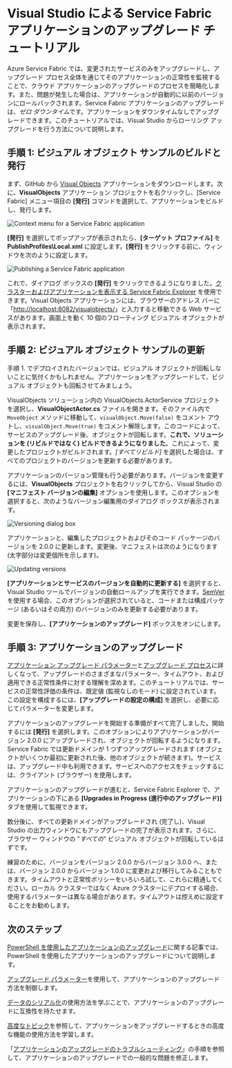  <properties
   pageTitle="Service Fabric アプリケーションのアップグレード チュートリアル | Microsoft Azure"
   description="この記事では、Visual Studio による Service Fabric アプリケーションのデプロイ、コードの変更、アップグレードのロールアウトを段階的に説明します。"
   services="service-fabric"
   documentationCenter=".net"
   authors="mani-ramaswamy"
   manager="timlt"
   editor=""/>

<tags
   ms.service="service-fabric"
   ms.devlang="dotnet"
   ms.topic="article"
   ms.tgt_pltfrm="NA"
   ms.workload="NA"
   ms.date="09/14/2016"
   ms.author="subramar"/>



# Visual Studio による Service Fabric アプリケーションのアップグレード チュートリアル

Azure Service Fabric では、変更されたサービスのみをアップグレードし、アップグレード プロセス全体を通じてそのアプリケーションの正常性を監視することで、クラウド アプリケーションのアップグレードのプロセスを簡略化します。また、問題が発生した場合は、アプリケーションが自動的に以前のバージョンにロールバックされます。Service Fabric アプリケーションのアップグレードは、*ゼロ ダウンタイム*です。アプリケーションをダウンタイムなしでアップグレードできます。このチュートリアルでは、Visual Studio からローリング アップグレードを行う方法について説明します。


## 手順 1: ビジュアル オブジェクト サンプルのビルドと発行

まず、GitHub から [Visual Objects](https://github.com/Azure-Samples/service-fabric-dotnet-getting-started/tree/master/Actors/VisualObjects) アプリケーションをダウンロードします。次に、**VisualObjects** アプリケーション プロジェクトを右クリックし、[Service Fabric] メニュー項目の **[発行]** コマンドを選択して、アプリケーションをビルドし、発行します。

![Context menu for a Service Fabric application][image1]

**[発行]** を選択してポップアップが表示されたら、**[ターゲット プロファイル]** を **PublishProfiles\\Local.xml** に設定します。**[発行]** をクリックする前に、ウィンドウを次のように設定します。

![Publishing a Service Fabric application][image2]

これで、ダイアログ ボックスの **[発行]** をクリックできるようになりました。[クラスターおよびアプリケーションを表示する Service Fabric Explorer](service-fabric-visualizing-your-cluster.md) を使用できます。Visual Objects アプリケーションには、ブラウザーのアドレス バーに「[http://localhost:8082/visualobjects/](http://localhost:8082/visualobjects/)」と入力すると移動できる Web サービスがあります。画面上を動く 10 個のフローティング ビジュアル オブジェクトが表示されます。

## 手順 2: ビジュアル オブジェクト サンプルの更新

手順 1. でデプロイされたバージョンでは、ビジュアル オブジェクトが回転しないことに気付くかもしれません。アプリケーションをアップグレードして、ビジュアル オブジェクトも回転させてみましょう。

VisualObjects ソリューション内の VisualObjects.ActorService プロジェクトを選択し、**VisualObjectActor.cs** ファイルを開きます。そのファイル内で `MoveObject` メソッドに移動して、`visualObject.Move(false)` をコメント アウトし、`visualObject.Move(true)` をコメント解除します。このコードによって、サービスのアップグレード後、オブジェクトが回転します。**これで、ソリューションを (リビルドではなく) ビルドできるようになりました**。これによって、変更したプロジェクトがビルドされます。*[すべてリビルド]* を選択した場合は、すべてのプロジェクトのバージョンを更新する必要があります。

アプリケーションのバージョン管理も行う必要があります。バージョンを変更するには、**VisualObjects** プロジェクトを右クリックしてから、Visual Studio の **[マニフェスト バージョンの編集]** オプションを使用します。このオプションを選択すると、次のようなバージョン編集用のダイアログ ボックスが表示されます。

![Versioning dialog box][image3]

アプリケーションと、編集したプロジェクトおよびそのコード パッケージのバージョンを 2.0.0 に更新します。変更後、マニフェストは次のようになります (太字部分は変更個所を示します)。

![Updating versions][image4]

**[アプリケーションとサービスのバージョンを自動的に更新する]** を選択すると、Visual Studio ツールでバージョンの自動ロールアップを実行できます。[SemVer](http://www.semver.org) を使用する場合、このオプションが選択されていると、コードまたは構成パッケージ (あるいはその両方) のバージョンのみを更新する必要があります。

変更を保存し、**[アプリケーションのアップグレード]** ボックスをオンにします。


## 手順 3: アプリケーションのアップグレード

[アプリケーション アップグレード パラメーター](service-fabric-application-upgrade-parameters.md)と[アップグレード プロセス](service-fabric-application-upgrade.md)に詳しくなって、アップグレードのさまざまなパラメーター、タイムアウト、および適用できる正常性条件に対する理解を深めます。このチュートリアルでは、サービスの正常性評価の条件は、既定値 (監視なしのモード) に設定されています。この設定を構成するには、**[アップグレードの設定の構成]** を選択し、必要に応じてパラメーターを変更します。

アプリケーションのアップグレードを開始する準備がすべて完了しました。開始するには **[発行]** を選択します。このオプションによりアプリケーションがバージョン 2.0.0 にアップグレードされ、オブジェクトが回転するようになります。Service Fabric では更新ドメインが 1 つずつアップグレードされます (オブジェクトがいくつか最初に更新された後、他のオブジェクトが続きます)。サービスは、アップグレード中も利用できます。サービスへのアクセスをチェックするには、クライアント (ブラウザー) を使用します。


アプリケーションのアップグレードが進むと、Service Fabric Explorer で、アプリケーションの下にある **[Upgrades in Progress (進行中のアップグレード)]** タブを使用して監視できます。

数分後に、すべての更新ドメインがアップグレードされ (完了し)、Visual Studio の出力ウィンドウにもアップグレードの完了が表示されます。さらに、ブラウザー ウィンドウの "*すべての*" ビジュアル オブジェクトが回転しているはずです。

練習のために、バージョンをバージョン 2.0.0 からバージョン 3.0.0 へ、または、バージョン 2.0.0 からバージョン 1.0.0 に変更および移行してみることもできます。タイムアウトと正常性ポリシーをいろいろ試して、これらに精通してください。ローカル クラスターではなく Azure クラスターにデプロイする場合、使用するパラメーターは異なる場合があります。タイムアウトは控えめに設定することをお勧めします。


## 次のステップ

[PowerShell を使用したアプリケーションのアップグレード](service-fabric-application-upgrade-tutorial-powershell.md)に関する記事では、PowerShell を使用したアプリケーションのアップグレードについて説明します。

[アップグレード パラメーター](service-fabric-application-upgrade-parameters.md)を使用して、アプリケーションのアップグレード方法を制御します。

[データのシリアル化](service-fabric-application-upgrade-data-serialization.md)の使用方法を学ぶことで、アプリケーションのアップグレードに互換性を持たせます。

[高度なトピック](service-fabric-application-upgrade-advanced.md)を参照して、アプリケーションをアップグレードするときの高度な機能の使用方法を学習します。

「[アプリケーションのアップグレードのトラブルシューティング](service-fabric-application-upgrade-troubleshooting.md)」の手順を参照して、アプリケーションのアップグレードでの一般的な問題を修正します。



[image1]: media/service-fabric-application-upgrade-tutorial/upgrade7.png
[image2]: media/service-fabric-application-upgrade-tutorial/upgrade1.png
[image3]: media/service-fabric-application-upgrade-tutorial/upgrade5.png
[image4]: media/service-fabric-application-upgrade-tutorial/upgrade6.png

<!---HONumber=AcomDC_0921_2016-->